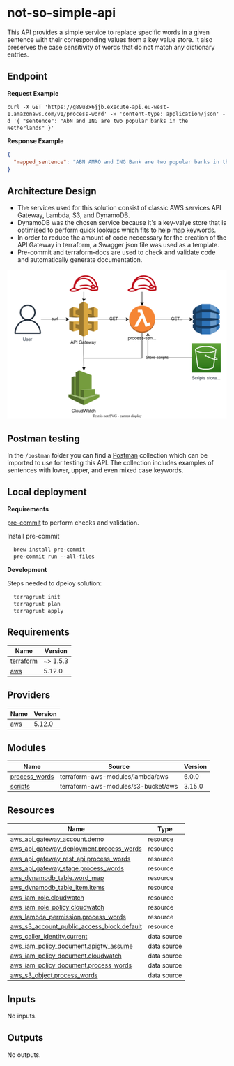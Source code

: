 # not-so-simple-api

This API provides a simple service to replace specific words in a given sentence with their corresponding values from a key value store. It also preserves the case sensitivity of words that do not match any dictionary entries.

## Endpoint

**Request Example**
```
curl -X GET 'https://g89u8x6jjb.execute-api.eu-west-1.amazonaws.com/v1/process-word' -H 'content-type: application/json' -d '{ "sentence": "AbN and ING are two popular banks in the Netherlands" }'
```

**Response Example**
```json
{
  "mapped_sentence": "ABN AMRO and ING Bank are two popular banks in the Netherlands"
}
```

## Architecture Design

- The services used for this solution consist of classic AWS services API Gateway, Lambda, S3, and DynamoDB.
- DynamoDB was the chosen service because it's a key-valye store that is optimised to perform quick lookups which fits to help map keywords.
- In order to reduce the amount of code neccessary for the creation of the API Gateway in terraform, a Swagger json file was used as a template.
- Pre-commit and terraform-docs are used to check and validate code and automatically generate documentation.

![AWS architecture](aws-architecture.svg)

## Postman testing

In the `/postman` folder you can find a [Postman](https://www.postman.com/downloads/) collection which can be imported to use for testing this API. The collection includes examples of sentences with lower, upper, and even mixed case keywords.

## Local deployment

**Requirements**

[pre-commit](https://pre-commit.com/) to perform checks and validation.

Install pre-commit
```
  brew install pre-commit
  pre-commit run --all-files
```

**Development**

Steps needed to dpeloy solution:
```
  terragrunt init
  terragrunt plan
  terragrunt apply
```

<!-- BEGIN_AUTOMATED_TF_DOCS_BLOCK -->
## Requirements

| Name | Version |
|------|---------|
| <a name="requirement_terraform"></a> [terraform](#requirement\_terraform) | ~> 1.5.3 |
| <a name="requirement_aws"></a> [aws](#requirement\_aws) | 5.12.0 |

## Providers

| Name | Version |
|------|---------|
| <a name="provider_aws"></a> [aws](#provider\_aws) | 5.12.0 |

## Modules

| Name | Source | Version |
|------|--------|---------|
| <a name="module_process_words"></a> [process\_words](#module\_process\_words) | terraform-aws-modules/lambda/aws | 6.0.0 |
| <a name="module_scripts"></a> [scripts](#module\_scripts) | terraform-aws-modules/s3-bucket/aws | 3.15.0 |

## Resources

| Name | Type |
|------|------|
| [aws_api_gateway_account.demo](https://registry.terraform.io/providers/hashicorp/aws/5.12.0/docs/resources/api_gateway_account) | resource |
| [aws_api_gateway_deployment.process_words](https://registry.terraform.io/providers/hashicorp/aws/5.12.0/docs/resources/api_gateway_deployment) | resource |
| [aws_api_gateway_rest_api.process_words](https://registry.terraform.io/providers/hashicorp/aws/5.12.0/docs/resources/api_gateway_rest_api) | resource |
| [aws_api_gateway_stage.process_words](https://registry.terraform.io/providers/hashicorp/aws/5.12.0/docs/resources/api_gateway_stage) | resource |
| [aws_dynamodb_table.word_map](https://registry.terraform.io/providers/hashicorp/aws/5.12.0/docs/resources/dynamodb_table) | resource |
| [aws_dynamodb_table_item.items](https://registry.terraform.io/providers/hashicorp/aws/5.12.0/docs/resources/dynamodb_table_item) | resource |
| [aws_iam_role.cloudwatch](https://registry.terraform.io/providers/hashicorp/aws/5.12.0/docs/resources/iam_role) | resource |
| [aws_iam_role_policy.cloudwatch](https://registry.terraform.io/providers/hashicorp/aws/5.12.0/docs/resources/iam_role_policy) | resource |
| [aws_lambda_permission.process_words](https://registry.terraform.io/providers/hashicorp/aws/5.12.0/docs/resources/lambda_permission) | resource |
| [aws_s3_account_public_access_block.default](https://registry.terraform.io/providers/hashicorp/aws/5.12.0/docs/resources/s3_account_public_access_block) | resource |
| [aws_caller_identity.current](https://registry.terraform.io/providers/hashicorp/aws/5.12.0/docs/data-sources/caller_identity) | data source |
| [aws_iam_policy_document.apigtw_assume](https://registry.terraform.io/providers/hashicorp/aws/5.12.0/docs/data-sources/iam_policy_document) | data source |
| [aws_iam_policy_document.cloudwatch](https://registry.terraform.io/providers/hashicorp/aws/5.12.0/docs/data-sources/iam_policy_document) | data source |
| [aws_iam_policy_document.process_words](https://registry.terraform.io/providers/hashicorp/aws/5.12.0/docs/data-sources/iam_policy_document) | data source |
| [aws_s3_object.process_words](https://registry.terraform.io/providers/hashicorp/aws/5.12.0/docs/data-sources/s3_object) | data source |

## Inputs

No inputs.

## Outputs

No outputs.
<!-- END_AUTOMATED_TF_DOCS_BLOCK -->
